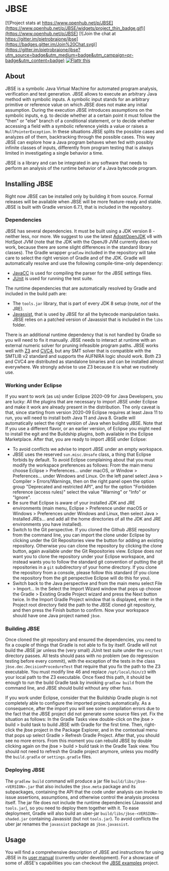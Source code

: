 # JBSE

[![Project stats at https://www.openhub.net/p/JBSE](https://www.openhub.net/p/JBSE/widgets/project_thin_badge.gif)](https://www.openhub.net/p/JBSE) [![Join the chat at https://gitter.im/pietrobraione/jbse](https://badges.gitter.im/Join%20Chat.svg)](https://gitter.im/pietrobraione/jbse?utm_source=badge&utm_medium=badge&utm_campaign=pr-badge&utm_content=badge) [![Flattr this](http://button.flattr.com/flattr-badge-large.png)](https://flattr.com/submit/auto?user_id=pietro.braione&url=https%3A%2F%2Fgithub.com%2Fpietrobraione%2Fjbse)

## About

JBSE is a symbolic Java Virtual Machine for automated program analysis, verification and test generation. JBSE allows to execute an arbitrary Java method with symbolic inputs. A symbolic input stands for an arbitrary primitive or reference value on which JBSE does not make any initial assumption. During the execution JBSE introduces assumptions on the symbolic inputs, e.g. to decide whether at a certain point it must follow the "then" or "else" branch of a conditional statement, or to decide whether accessing a field with a symbolic reference yields a value or raises a `NullPointerException`. In these situations JBSE splits the possible cases and analyzes *all* of them, backtracking through the possible cases. This way JBSE can explore how a Java program behaves when fed with possibly infinite classes of inputs, differently from program testing that is always limited in investigating a single behavior a time.

JBSE is a library and can be integrated in any software that needs to perform an analysis of the runtime behavior of a Java bytecode program.

## Installing JBSE

Right now JBSE can be installed only by building it from source. Formal releases will be available when JBSE will be more feature-ready and stable. JBSE is built with Gradle version 6.7.1, that is included in the repository.

### Dependencies

JBSE has several dependencies. It must be built using a JDK version 8 - neither less, nor more. We suggest to use the latest [AdoptOpenJDK](https://adoptopenjdk.net/) v8 with HotSpot JVM (note that the JDK with the OpenJ9 JVM currently does not work, because there are some slight differences in the standard library classes). The Gradle wrapper `gradlew` included in the repository will take care to select the right version of Gradle and of the JDK. Gradle will automatically resolve and use the following compile-time-only dependency:

* [JavaCC](https://javacc.org) is used for compiling the parser for the JBSE settings files.
* [JUnit](http://junit.org) is used for running the test suite.

The runtime dependencies that are automatically resolved by Gradle and included in the build path are:

* The `tools.jar` library, that is part of every JDK 8 setup (note, *not* of the JRE).
* [Javassist](http://jboss-javassist.github.io/javassist/), that is used by JBSE for all the bytecode manipulation tasks. JBSE relies on a patched version of Javassist that is included in the `libs` folder.

There is an additional runtime dependency that is not handled by Gradle so you will need to fix it manually. JBSE needs to interact at runtime with an external numeric solver for pruning infeasible program paths. JBSE works well with [Z3](https://github.com/Z3Prover/z3) and [CVC4](https://cvc4.cs.stanford.edu/), but any SMT solver that is compatible with the SMTLIB v2 standard and supports the AUFNIRA logic should work. Both Z3 and CVC4 are distributed as standalone binaries and can be installed almost everywhere. We strongly advise to use Z3 because it is what we routinely use.

### Working under Eclipse

If you want to work (as us) under Eclipse 2020-09 for Java Developers, you are lucky: All the plugins that are necessary to import JBSE under Eclipse and make it work are already present in the distribution. The only caveat is that, since starting from version 2020-09 Eclipse requires at least Java 11 to run, you will need to install both Java 11 and Java 8. Gradle will automatically select the right version of Java when building JBSE. Note that If you use a different flavor, or an earlier version, of Eclipse you might need to install the egit and the Buildship plugins, both available in the Eclipse Marketplace. After that, you are ready to import JBSE under Eclipse:

* To avoid conflicts we advise to import JBSE under an empty workspace.
* JBSE uses the reserved `sun.misc.Unsafe` class, a thing that Eclipse forbids by default. To avoid Eclipse complaining about that you must modify the workspace preferences as follows: From the main menu choose Eclipse > Preferences... under macOS, or Window > Preferences... under Windows and Linux. On the left panel select Java > Compiler > Errors/Warnings, then on the right panel open the option group "Deprecated and restricted API", and for the option "Forbidden reference (access rules)" select the value "Warning" or "Info" or "Ignore".
* Be sure that Eclipse is aware of your installed JDK and JRE environments (main menu, Eclipse > Preference under macOS or Windows > Preferences under Windows and Linux, then select Java > Installed JREs... and add all the home directories of all the JDK and JRE environments you have installed).
* Switch to the Git perspective. If you cloned the Github JBSE repository from the command line, you can import the clone under Eclipse by clicking under the Git Repositories view the button for adding an existing repository. Otherwise you can clone the  repository by clicking the clone button, again available under the Git Repositories view. Eclipse does *not* want you to clone the repository under your Eclipse workspace, and instead wants you to follow the standard git convention of putting the git repositories in a `git` subdirectory of your home directory. If you clone the repository from a console, please follow this standard (if you clone the repository from the git perspective Eclipse will do this for you).
* Switch back to the Java perspective and from the main menu select File > Import... In the Select the Import Wizard window that pops up choose the Gradle > Existing Gradle Project wizard and press the Next button twice. In the Import Gradle Project window that is displayed, enter in the Project root directory field the path to the JBSE cloned git repository, and then press the Finish button to confirm. Now your workspace should have one Java project named `jbse`.

### Building JBSE

Once cloned the git repository and ensured the dependencies, you need to fix a couple of things that Gradle is not able to fix by itself. Gradle will not build the JBSE jar unless the (very small) JUnit test suite under the `src/test` directory passes. All tests should pass with no problem (we do regression testing before every commit), with the exception of the tests in the class `jbse.dec.DecisionProcedureTest` that require that you fix the path to the Z3 executable. You must modify line 46 and replace `/opt/local/bin/z3` with your local path to the Z3 executable. Once fixed this path, it should be enough to run the build Gradle task by invoking `gradlew build` from the command line, and JBSE should build without any other fuss.

If you work under Eclipse, consider that the Buildship Gradle plugin is not completely able to configure the imported projects automatically. As a consequence, after the import you will see some compilation errors due to the fact that the JBSE project did not generate some source files yet. Fix the situation as follows: In the Gradle Tasks view double-click on the jbse > build > build task to build JBSE with Gradle for the first time. Then, right-click the jbse project in the Package Explorer, and in the contextual menu that pops up select Gradle > Refresh Gradle Project. After that, you should see no more errors. From this moment you can rebuild JBSE by double clicking again on the jbse > build > build task in the Gradle Task view. You should not need to refresh the Gradle project anymore, unless you modify the `build.gradle` or `settings.gradle` files.

### Deploying JBSE

The `gradlew build` command will produce a jar file `build/libs/jbse-<VERSION>.jar` that also includes the `jbse.meta` package and its subpackages, containing the API that the code under analysis can invoke to issue assertions, assumptions, and otherwise control the analysis process itself. The jar file does not include the runtime dependencies (Javassist and `tools.jar`), so you need to deploy them together with it. To ease deployment, Gradle will also build an uber-jar `build/libs/jbse-<VERSION>-shaded.jar` containing Javassist (but not `tools.jar`). To avoid conflicts the uber jar renames the `javassist` package as `jbse.javassist`.

## Usage

You will find a comprehensive description of JBSE and instructions for using JBSE in its [user manual](https://jbse-manual.readthedocs.io) (currently under development). For a showcase of some of JBSE's capabilities you can checkout the [JBSE examples](https://github.com/pietrobraione/jbse-examples) project.
